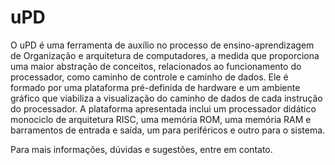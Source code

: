 # uPD

O uPD é uma ferramenta de auxílio no processo de ensino-aprendizagem de Organização e arquitetura de computadores,
a medida que proporciona uma maior abstração de conceitos, relacionados ao funcionamento do processador, como caminho
de controle e caminho de dados. Ele é formado por uma plataforma pré-definida de hardware e um ambiente gráfico que 
viabiliza a visualização do caminho de dados de cada instrução do processador. A plataforma apresentada inclui um 
processador didático monociclo de arquitetura RISC, uma memória ROM, uma memória RAM e barramentos de entrada e saída, 
um para periféricos e outro para o sistema. 

Para mais informações, dúvidas e sugestões, entre em contato.
